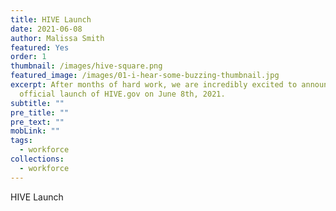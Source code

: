 ```yaml
---
title: HIVE Launch
date: 2021-06-08
author: Malissa Smith
featured: Yes
order: 1
thumbnail: /images/hive-square.png
featured_image: /images/01-i-hear-some-buzzing-thumbnail.jpg
excerpt: After months of hard work, we are incredibly excited to announce the
  official launch of HIVE.gov on June 8th, 2021.
subtitle: ""
pre_title: ""
pre_text: ""
mobLink: ""
tags:
  - workforce
collections:
  - workforce
---
```

HIVE Launch